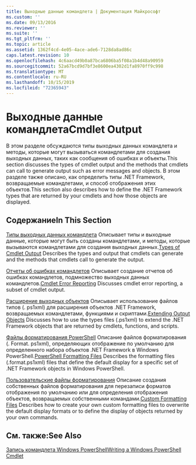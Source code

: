 ```yaml
---
title: Выходные данные командлета | Документация Майкрософт
ms.custom: ''
ms.date: 09/13/2016
ms.reviewer: ''
ms.suite: ''
ms.tgt_pltfrm: ''
ms.topic: article
ms.assetid: 1362f4cd-4e05-4ace-ade6-7128da8ad86c
caps.latest.revision: 10
ms.openlocfilehash: 4c6aacd49b0a87bca6806ba5f08a1b4d48a90959
ms.sourcegitcommit: 52a67bcd9d7bf3e8600ea4302d1fa8970ff9c998
ms.translationtype: MT
ms.contentlocale: ru-RU
ms.lasthandoff: 10/15/2019
ms.locfileid: "72365943"
---
```

# <a name="cmdlet-output"></a><span data-ttu-id="99886-102">Выходные данные командлета</span><span class="sxs-lookup"><span data-stu-id="99886-102">Cmdlet Output</span></span>

<span data-ttu-id="99886-103">В этом разделе обсуждаются типы выходных данных командлета и методы, которые могут вызываться командлетами для создания выходных данных, таких как сообщения об ошибках и объекты.</span><span class="sxs-lookup"><span data-stu-id="99886-103">This section discusses the types of cmdlet output and the methods that cmdlets can call to generate output such as error messages and objects.</span></span> <span data-ttu-id="99886-104">В этом разделе также описано, как определить типы .NET Framework, возвращаемые командлетами, и способ отображения этих объектов.</span><span class="sxs-lookup"><span data-stu-id="99886-104">This section also describes how to define the .NET Framework types that are returned by your cmdlets and how those objects are displayed.</span></span>

## <a name="in-this-section"></a><span data-ttu-id="99886-105">Содержание</span><span class="sxs-lookup"><span data-stu-id="99886-105">In This Section</span></span>

<span data-ttu-id="99886-106">[Типы выходных данных командлета](./types-of-cmdlet-output.md) Описывает типы и выходные данные, которые могут быть созданы командлетами, и методы, которые вызываются командлетами для создания выходных данных.</span><span class="sxs-lookup"><span data-stu-id="99886-106">[Types of Cmdlet Output](./types-of-cmdlet-output.md) Describes the types and output that cmdlets can generate and the methods that cmdlets call to generate the output.</span></span>

<span data-ttu-id="99886-107">[Отчеты об ошибках командлетов](./cmdlet-error-reporting.md) Описывает создание отчетов об ошибках командлетов, подмножество выходных данных командлетов.</span><span class="sxs-lookup"><span data-stu-id="99886-107">[Cmdlet Error Reporting](./cmdlet-error-reporting.md) Discusses cmdlet error reporting, a subset of cmdlet output.</span></span>

<span data-ttu-id="99886-108">[Расширение выходных объектов](./extending-output-objects.md) Описывает использование файлов типов (. ps1xml) для расширения объектов .NET Framework, возвращаемых командлетами, функциями и скриптами.</span><span class="sxs-lookup"><span data-stu-id="99886-108">[Extending Output Objects](./extending-output-objects.md) Discusses how to use the types files (.ps1xml) to extend the .NET Framework objects that are returned by cmdlets, functions, and scripts.</span></span>

<span data-ttu-id="99886-109">[Файлы форматирования PowerShell](../format/powershell-formatting-files.md) Описание файлов форматирования (. Format. ps1xml), определяющих отображение по умолчанию для определенного набора объектов .NET Framework в Windows PowerShell.</span><span class="sxs-lookup"><span data-stu-id="99886-109">[PowerShell Formatting Files](../format/powershell-formatting-files.md) Describes the formatting files (.format.ps1xml) files that define the default display for a specific set of .NET Framework objects in Windows PowerShell.</span></span>

<span data-ttu-id="99886-110">[Пользовательские файлы форматирования](./custom-formatting-files.md) Описание создания собственных файлов форматирования для перезаписи форматов отображения по умолчанию или для определения отображения объектов, возвращаемых собственными командами.</span><span class="sxs-lookup"><span data-stu-id="99886-110">[Custom Formatting Files](./custom-formatting-files.md) Describes how to create your own custom formatting files to overwrite the default display formats or to define the display of objects returned by your own commands.</span></span>

## <a name="see-also"></a><span data-ttu-id="99886-111">См. также:</span><span class="sxs-lookup"><span data-stu-id="99886-111">See Also</span></span>

[<span data-ttu-id="99886-112">Запись командлета Windows PowerShell</span><span class="sxs-lookup"><span data-stu-id="99886-112">Writing a Windows PowerShell Cmdlet</span></span>](./writing-a-windows-powershell-cmdlet.md)
